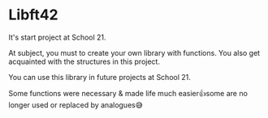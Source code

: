 # Libft42
It's start project at School 21.

At subject, you must to create your own library with functions. You also get acquainted with the structures in this project. 

You can use this library in future projects at School 21.

Some functions were necessary & made life much easier👍some are no longer used or replaced by analogues😅
